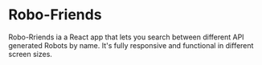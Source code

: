 # Robo-Friends
Robo-Rriends ia a React app that lets you search between different API generated Robots by name. It's fully responsive and functional in different screen sizes.
